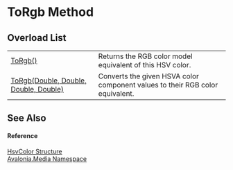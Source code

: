 # ToRgb Method


## Overload List
<table>
<tr>
<td><a href="M_Avalonia_Media_HsvColor_ToRgb">ToRgb()</a></td>
<td>Returns the RGB color model equivalent of this HSV color.</td>
</tr>
<tr>
<td><a href="M_Avalonia_Media_HsvColor_ToRgb_1">ToRgb(Double, Double, Double, Double)</a></td>
<td>Converts the given HSVA color component values to their RGB color equivalent.</td>
</tr>
</table>

## See Also


#### Reference
<a href="T_Avalonia_Media_HsvColor">HsvColor Structure</a>  
<a href="N_Avalonia_Media">Avalonia.Media Namespace</a>  
